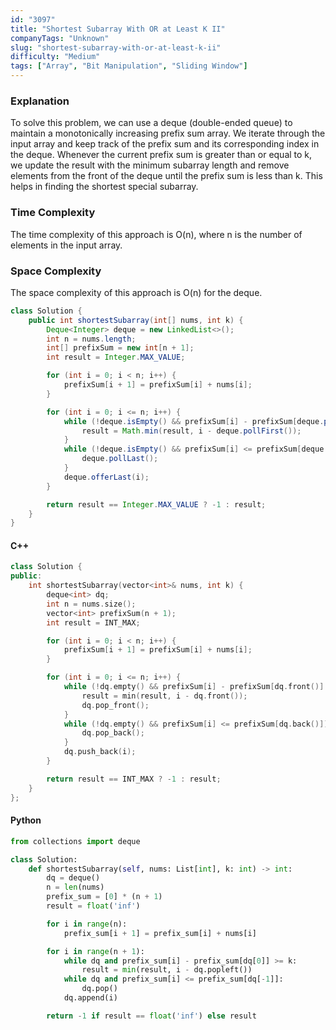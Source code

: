 ```yaml
---
id: "3097"
title: "Shortest Subarray With OR at Least K II"
companyTags: "Unknown"
slug: "shortest-subarray-with-or-at-least-k-ii"
difficulty: "Medium"
tags: ["Array", "Bit Manipulation", "Sliding Window"]
---
```


### Explanation
To solve this problem, we can use a deque (double-ended queue) to maintain a monotonically increasing prefix sum array. We iterate through the input array and keep track of the prefix sum and its corresponding index in the deque. Whenever the current prefix sum is greater than or equal to k, we update the result with the minimum subarray length and remove elements from the front of the deque until the prefix sum is less than k. This helps in finding the shortest special subarray.

### Time Complexity
The time complexity of this approach is O(n), where n is the number of elements in the input array.

### Space Complexity
The space complexity of this approach is O(n) for the deque.

```java
class Solution {
    public int shortestSubarray(int[] nums, int k) {
        Deque<Integer> deque = new LinkedList<>();
        int n = nums.length;
        int[] prefixSum = new int[n + 1];
        int result = Integer.MAX_VALUE;

        for (int i = 0; i < n; i++) {
            prefixSum[i + 1] = prefixSum[i] + nums[i];
        }

        for (int i = 0; i <= n; i++) {
            while (!deque.isEmpty() && prefixSum[i] - prefixSum[deque.peekFirst()] >= k) {
                result = Math.min(result, i - deque.pollFirst());
            }
            while (!deque.isEmpty() && prefixSum[i] <= prefixSum[deque.peekLast()]) {
                deque.pollLast();
            }
            deque.offerLast(i);
        }

        return result == Integer.MAX_VALUE ? -1 : result;
    }
}
```

#### C++
```cpp
class Solution {
public:
    int shortestSubarray(vector<int>& nums, int k) {
        deque<int> dq;
        int n = nums.size();
        vector<int> prefixSum(n + 1);
        int result = INT_MAX;

        for (int i = 0; i < n; i++) {
            prefixSum[i + 1] = prefixSum[i] + nums[i];
        }

        for (int i = 0; i <= n; i++) {
            while (!dq.empty() && prefixSum[i] - prefixSum[dq.front()] >= k) {
                result = min(result, i - dq.front());
                dq.pop_front();
            }
            while (!dq.empty() && prefixSum[i] <= prefixSum[dq.back()]) {
                dq.pop_back();
            }
            dq.push_back(i);
        }

        return result == INT_MAX ? -1 : result;
    }
};
```

#### Python
```python
from collections import deque

class Solution:
    def shortestSubarray(self, nums: List[int], k: int) -> int:
        dq = deque()
        n = len(nums)
        prefix_sum = [0] * (n + 1)
        result = float('inf')

        for i in range(n):
            prefix_sum[i + 1] = prefix_sum[i] + nums[i]

        for i in range(n + 1):
            while dq and prefix_sum[i] - prefix_sum[dq[0]] >= k:
                result = min(result, i - dq.popleft())
            while dq and prefix_sum[i] <= prefix_sum[dq[-1]]:
                dq.pop()
            dq.append(i)

        return -1 if result == float('inf') else result
```